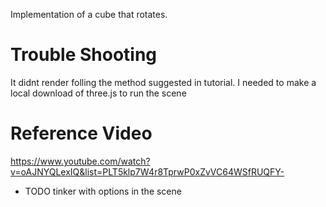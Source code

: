Implementation of a cube that rotates.

# Trouble Shooting
It didnt render folling the method suggested in tutorial. I needed to make a local download of three.js to run the scene

# Reference Video
https://www.youtube.com/watch?v=oAJNYQLexIQ&list=PLT5klp7W4r8TprwP0xZvVC64WSfRUQFY-

* TODO tinker with options in the scene